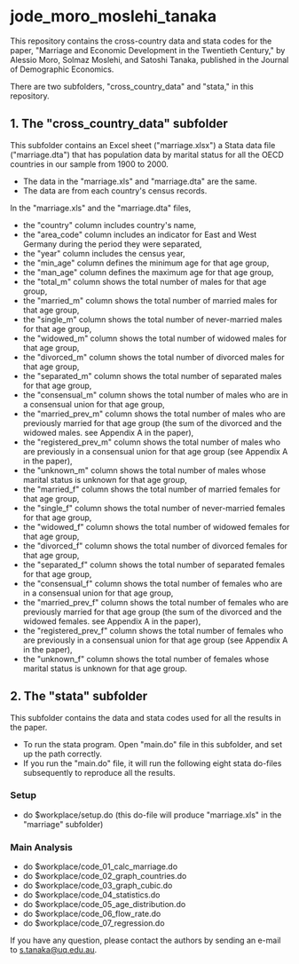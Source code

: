 # jode_moro_moslehi_tanaka
This repository contains the cross-country data and stata codes for the paper, "Marriage and Economic Development in the Twentieth Century," by Alessio Moro, Solmaz Moslehi, and Satoshi Tanaka, published in the Journal of Demographic Economics.

There are two subfolders, "cross_country_data" and "stata," in this repository.

## 1. The "cross_country_data" subfolder
This subfolder contains an Excel sheet ("marriage.xlsx") a Stata data file ("marriage.dta") that has population data by marital status for all the OECD countries in our sample from 1900 to 2000.

- The data in the "marriage.xls" and "marriage.dta" are the same.
- The data are from each country's census records.

In the "marriage.xls" and the "marriage.dta" files,
- the "country" column includes country's name,
- the "area_code" column includes an indicator for East and West Germany during the period they were separated,
- the "year" column includes the census year,
- the "min_age" column defines the minimum age for that age group,
- the "man_age" column defines the maximum age for that age group,
- the "total_m" column shows the total number of males for that age group,
- the "married_m" column shows the total number of married males for that age group,
- the "single_m" column shows the total number of never-married males for that age group,
- the "widowed_m" column shows the total number of widowed males for that age group,
- the "divorced_m" column shows the total number of divorced males for that age group,
- the "separated_m" column shows the total number of separated males for that age group,
- the "consensual_m" column shows the total number of males who are in a consensual union for that age group,
- the "married_prev_m" column shows the total number of males who are previously married for that age group (the sum of the divorced and the widowed males. see Appendix A in the paper),
- the "registered_prev_m" column shows the total number of males who are previously in a consensual union for that age group (see Appendix A in the paper),
- the "unknown_m" column shows the total number of males whose marital status is unknown for that age group,
- the "married_f" column shows the total number of married females for that age group,
- the "single_f" column shows the total number of never-married females for that age group,
- the "widowed_f" column shows the total number of widowed females for that age group,
- the "divorced_f" column shows the total number of divorced females for that age group,
- the "separated_f" column shows the total number of separated females for that age group,
- the "consensual_f" column shows the total number of females who are in a consensual union for that age group,
- the "married_prev_f" column shows the total number of females who are previously married for that age group (the sum of the divorced and the widowed females. see Appendix A in the paper),
- the "registered_prev_f" column shows the total number of females who are previously in a consensual union for that age group (see Appendix A in the paper),
- the "unknown_f" column shows the total number of females whose marital status is unknown for that age group.

## 2. The "stata" subfolder
This subfolder contains the data and stata codes used for all the results in the paper.

- To run the stata program. Open "main.do" file in this subfolder, and set up the path correctly.
- If you run the "main.do" file, it will run the following eight stata do-files subsequently to reproduce all the results.

### Setup
- do $workplace/setup.do (this do-file will produce "marriage.xls" in the "marriage" subfolder)

### Main Analysis
- do $workplace/code_01_calc_marriage.do
- do $workplace/code_02_graph_countries.do
- do $workplace/code_03_graph_cubic.do
- do $workplace/code_04_statistics.do
- do $workplace/code_05_age_distribution.do
- do $workplace/code_06_flow_rate.do
- do $workplace/code_07_regression.do

If you have any question, please contact the authors by sending an e-mail to s.tanaka@uq.edu.au.
